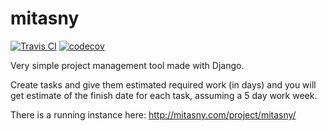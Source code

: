 # mitasny

[![Travis CI](https://travis-ci.org/jarnoln/mitasny.png)](https://travis-ci.org/jarnoln/mitasny)
[![codecov](https://codecov.io/gh/jarnoln/mitasny/branch/master/graph/badge.svg)](https://codecov.io/gh/jarnoln/mitasny)

Very simple project management tool made with Django.

Create tasks and give them estimated required work (in days) and you will get estimate of the finish date for each task,
assuming a 5 day work week.

There is a running instance here:
http://mitasny.com/project/mitasny/
